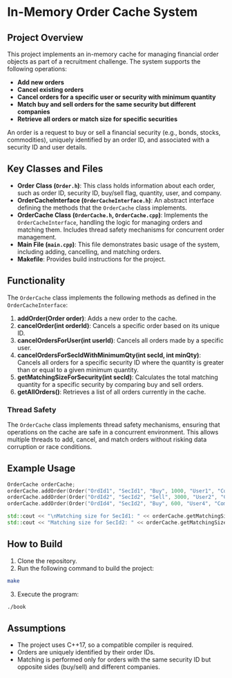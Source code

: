 # In-Memory Order Cache System

## Project Overview

This project implements an in-memory cache for managing financial order objects as part of a recruitment challenge. The system supports the following operations:

- **Add new orders**
- **Cancel existing orders**
- **Cancel orders for a specific user or security with minimum quantity**
- **Match buy and sell orders for the same security but different companies**
- **Retrieve all orders or match size for specific securities**

An order is a request to buy or sell a financial security (e.g., bonds, stocks, commodities), uniquely identified by an order ID, and associated with a security ID and user details.

## Key Classes and Files

- **Order Class (`Order.h`)**: This class holds information about each order, such as order ID, security ID, buy/sell flag, quantity, user, and company.
- **OrderCacheInterface (`OrderCacheInterface.h`)**: An abstract interface defining the methods that the `OrderCache` class implements.
- **OrderCache Class (`OrderCache.h`, `OrderCache.cpp`)**: Implements the `OrderCacheInterface`, handling the logic for managing orders and matching them. Includes thread safety mechanisms for concurrent order management.
- **Main File (`main.cpp`)**: This file demonstrates basic usage of the system, including adding, cancelling, and matching orders.
- **Makefile**: Provides build instructions for the project.

## Functionality

The `OrderCache` class implements the following methods as defined in the `OrderCacheInterface`:

1. **addOrder(Order order)**: Adds a new order to the cache.
2. **cancelOrder(int orderId)**: Cancels a specific order based on its unique ID.
3. **cancelOrdersForUser(int userId)**: Cancels all orders made by a specific user.
4. **cancelOrdersForSecIdWithMinimumQty(int secId, int minQty)**: Cancels all orders for a specific security ID where the quantity is greater than or equal to a given minimum quantity.
5. **getMatchingSizeForSecurity(int secId)**: Calculates the total matching quantity for a specific security by comparing buy and sell orders.
6. **getAllOrders()**: Retrieves a list of all orders currently in the cache.

### Thread Safety

The `OrderCache` class implements thread safety mechanisms, ensuring that operations on the cache are safe in a concurrent environment. This allows multiple threads to add, cancel, and match orders without risking data corruption or race conditions.

## Example Usage

```cpp
OrderCache orderCache;
orderCache.addOrder(Order("OrdId1", "SecId1", "Buy", 1000, "User1", "CompanyA"));
orderCache.addOrder(Order("OrdId2", "SecId2", "Sell", 3000, "User2", "CompanyB")); orderCache.addOrder(Order("OrdId3", "SecId1", "Sell", 500, "User3", "CompanyA"));
orderCache.addOrder(Order("OrdId4", "SecId2", "Buy", 600, "User4", "CompanyB"));

std::cout << "\nMatching size for SecId1: " << orderCache.getMatchingSizeForSecurity("SecId1") << std::endl;
std::cout << "Matching size for SecId2: " << orderCache.getMatchingSizeForSecurity("SecId2") << std::endl; printOrders(orderCache.getAllOrders());
```

## How to Build

1. Clone the repository.
2. Run the following command to build the project:

```bash
make
```

3. Execute the program:

```bash
./book
```

## Assumptions

- The project uses C++17, so a compatible compiler is required.
- Orders are uniquely identified by their order IDs.
- Matching is performed only for orders with the same security ID but opposite sides (buy/sell) and different companies.
